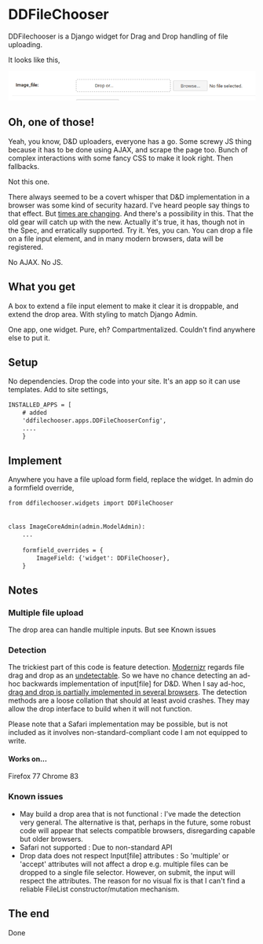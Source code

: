 # DDFileChooser
DDFilechooser is a Django widget for Drag and Drop handling of file uploading.

It looks like this,

![DDFileChooser Screenshot](/images/ddfilechooser.png)


## Oh, one of those!
Yeah, you know, D&D uploaders, everyone has a go. Some screwy JS thing because it has to be done using AJAX, and scrape the page too. Bunch of complex interactions with some fancy CSS to make it look right. Then fallbacks.

Not this one. 

There always seemed to be a covert whisper that D&D implementation in a browser was some kind of security hazard. I've heard people say things to that effect. But [times are changing](https://www.w3.org/TR/html52/editing.html#drag-and-drop). And there's a possibility in this. That the old gear will catch up with the new. Actually it's true, it has, though not in the Spec, and erratically supported. Try it. Yes, you can. You can drop a file on a file input element, and in many modern browsers, data will be registered.

No AJAX. No JS.

## What you get
A box to extend a file input element to make it clear it is droppable, and extend the drop area. With styling to match Django Admin.

One app, one widget. Pure, eh? Compartmentalized. Couldn't find anywhere else to put it.

## Setup
No dependencies. Drop the code into your site. It's an app so it can use templates. Add to site settings,

    INSTALLED_APPS = [
        # added
        'ddfilechooser.apps.DDFileChooserConfig',
        ....
        }

## Implement
Anywhere you have a file upload form field, replace the widget. In admin do a formfield override,

    from ddfilechooser.widgets import DDFileChooser


    class ImageCoreAdmin(admin.ModelAdmin):
        ...

        formfield_overrides = {
            ImageField: {'widget': DDFileChooser},
        }  

## Notes

### Multiple file upload
The drop area can handle multiple inputs.  But see Known issues

### Detection
The trickiest part of this code is feature detection. [Modernizr](https://modernizr.com)  regards file drag and drop as an [undetectable](https://github.com/Modernizr/Modernizr/wiki/Undetectables). So we have no chance detecting an ad-hoc backwards implementation of input[file] for D&D. When I say ad-hoc, [drag and drop is partially implemented in several browsers](https://caniuse.com/#search=drag%20and%20drop). The detection methods are a loose collation that should at least avoid crashes. They may allow the drop interface to build when it will not function.

Please note that a Safari implementation may be possible, but is not included as it involves non-standard-compliant code I am not equipped to write.

#### Works on...
Firefox 77
Chrome 83

### Known issues
- May build a drop area that is not functional
: I've made the detection very general. The alternative is that, perhaps in the future, some robust code will appear that selects compatible browsers, disregarding capable but older browsers.
- Safari not supported 
: Due to non-standard API
- Drop data does not respect Input[file] attributes 
: So 'multiple' or 'accept' attributes will not affect a drop e.g. multiple files can be dropped to a single file selector. However, on submit, the input will respect the attributes. The reason for no visual fix is that I can't find a reliable FileList constructor/mutation mechanism.

## The end
Done
